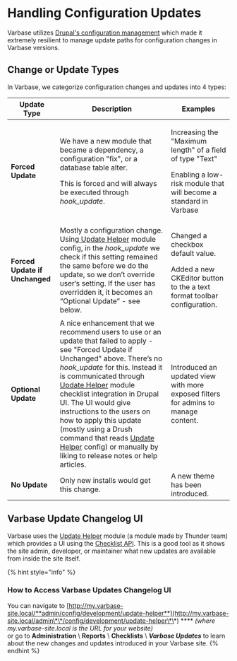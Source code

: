 # Handling Configuration Updates

Varbase utilizes [Drupal's configuration management](https://www.drupal.org/docs/8/configuration-management) which made it extremely resilient to manage update paths for configuration changes in Varbase versions.

## Change or Update Types

In Varbase, we categorize configuration changes and updates into 4 types:

| **Update Type**                | **Description**                                                                                                                                                                                                                                                                                                                                                                                                                                                                                                                                                   | **Examples**                                                                                                                             |
| ------------------------------ | ----------------------------------------------------------------------------------------------------------------------------------------------------------------------------------------------------------------------------------------------------------------------------------------------------------------------------------------------------------------------------------------------------------------------------------------------------------------------------------------------------------------------------------------------------------------- | ---------------------------------------------------------------------------------------------------------------------------------------- |
| **Forced Update**              | <p>We have a new module that became a dependency, a configuration "fix", or a database table alter.</p><p>This is forced and will always be executed through <em>hook_update</em>.</p>                                                                                                                                                                                                                                                                                                                                                                            | <p>Increasing the "Maximum length" of a field of type "Text"</p><p>Enabling a low-risk module that will become a standard in Varbase</p> |
| **Forced Update if Unchanged** | Mostly a configuration change. Using[ Update Helper](https://www.drupal.org/project/update\_helper) module config, in the _hook\_update_ we check if this setting remained the same before we do the update, so we don’t override user’s setting. If the user has overridden it, it becomes an “Optional Update” - see below.                                                                                                                                                                                                                                     | <p>Changed a checkbox default value.</p><p></p><p>Added a new CKEditor button to the a text format toolbar configuration.</p>            |
| **Optional Update**            | A nice enhancement that we recommend users to use or an update that failed to apply - see "Forced Update if Unchanged" above. There’s no _hook\_update_ for this. Instead it is communicated through [ Update Helper](https://www.drupal.org/project/update\_helper) module checklist integration in Drupal UI. The UI would give instructions to the users on how to apply this update (mostly using a Drush command that reads [Update Helper](https://www.drupal.org/project/update\_helper)  config) or manually by liking to release notes or help articles. | Introduced an updated view with more exposed filters for admins to manage content.                                                       |
| **No Update**                  | Only new installs would get this change.                                                                                                                                                                                                                                                                                                                                                                                                                                                                                                                          | A new theme has been introduced.                                                                                                         |

## Varbase Update Changelog UI

Varbase uses the [Update Helper](https://www.drupal.org/project/update\_helper) module (a module made by Thunder team) which provides a UI using the [Checklist API](https://www.drupal.org/project/checklistapi). This is a good tool as it shows the site admin, developer, or maintainer what new updates are available from inside the site itself.

{% hint style="info" %}
### How to Access Varbase Updates Changelog UI

You can navigate to [http://my.varbase-site.local/**admin/config/development/update-helper**](http://my.varbase-site.local/admin\*\*/config/development/update-helper\*\*) **** _(where my.varbase-site.local is the URL for your website)_\
or go to **Administration** \ **Reports** \ **Checklists** \ _**Varbase Updates**_ to learn about the new changes and updates introduced in your Varbase site.
{% endhint %}
